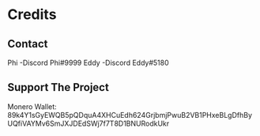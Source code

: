 # Credits

## Contact

Phi
-Discord Phi#9999
Eddy
-Discord Eddy#5180

## Support The Project

Monero Wallet: 89k4Y1sGyEWQB5pQDquA4XHCuEdh624GrjbmjPwuB2VB1PHxeBLgDfhByUQfiVAYMv6SmJXJDEdSWj7f7T8D1BNURodkUkr
